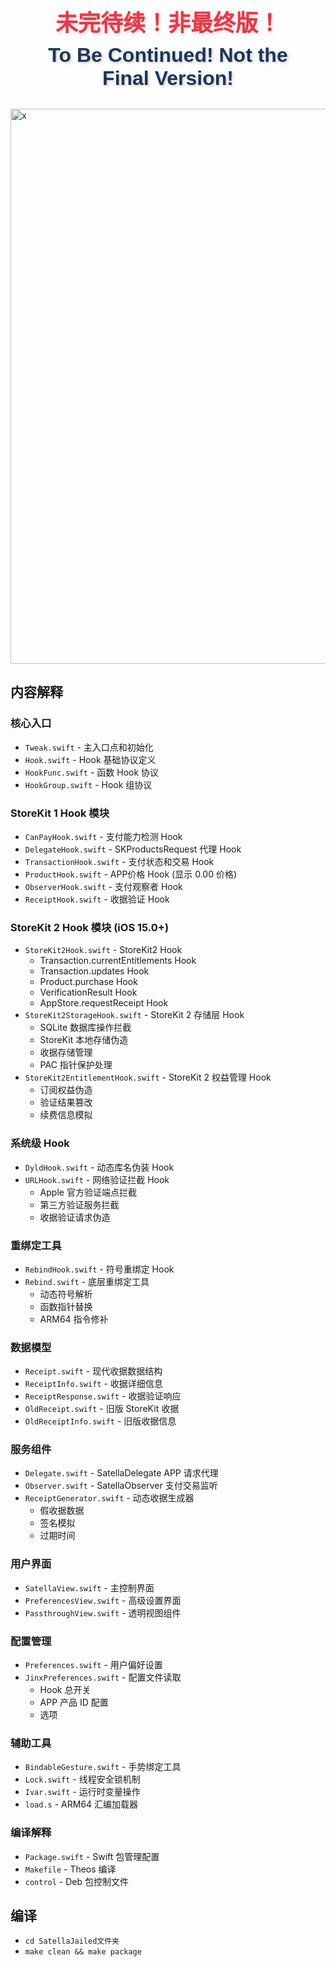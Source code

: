 <div style="text-align: center; font-family: 'Arial', sans-serif; color: #e63946; padding: 20px;">
  <h1 style="font-size: 36px; font-weight: bold; margin: 10px 0; text-shadow: 2px 2px 4px rgba(0,0,0,0.2);">
    未完待续！非最终版！
  </h1>
  <h1 style="font-size: 32px; font-weight: bold; color: #1d3557; margin: 10px 0; text-shadow: 2px 2px 4px rgba(0,0,0,0.2);">
  To Be Continued! Not the Final Version!
  </h1>
</div>

<img width="1154" height="888" alt="x" src="https://github.com/user-attachments/assets/736cb247-cc0a-4176-a93b-187d625a8a5b" />

## 内容解释

### 核心入口
- `Tweak.swift` - 主入口点和初始化
- `Hook.swift` - Hook 基础协议定义
- `HookFunc.swift` - 函数 Hook 协议
- `HookGroup.swift` - Hook 组协议

### StoreKit 1 Hook 模块
- `CanPayHook.swift` - 支付能力检测 Hook
- `DelegateHook.swift` - SKProductsRequest 代理 Hook
- `TransactionHook.swift` - 支付状态和交易 Hook
- `ProductHook.swift` - APP价格 Hook (显示 0.00 价格)
- `ObserverHook.swift` - 支付观察者 Hook
- `ReceiptHook.swift` - 收据验证 Hook

### StoreKit 2 Hook 模块 (iOS 15.0+)
- `StoreKit2Hook.swift` - StoreKit2 Hook
  - Transaction.currentEntitlements Hook
  - Transaction.updates Hook  
  - Product.purchase Hook
  - VerificationResult Hook
  - AppStore.requestReceipt Hook
- `StoreKit2StorageHook.swift` - StoreKit 2 存储层 Hook
  - SQLite 数据库操作拦截
  - StoreKit 本地存储伪造
  - 收据存储管理
  - PAC 指针保护处理
- `StoreKit2EntitlementHook.swift` - StoreKit 2 权益管理 Hook
  - 订阅权益伪造
  - 验证结果篡改
  - 续费信息模拟

### 系统级 Hook
- `DyldHook.swift` - 动态库名伪装 Hook
- `URLHook.swift` - 网络验证拦截 Hook
  - Apple 官方验证端点拦截
  - 第三方验证服务拦截
  - 收据验证请求伪造

### 重绑定工具
- `RebindHook.swift` - 符号重绑定 Hook
- `Rebind.swift` - 底层重绑定工具
  - 动态符号解析
  - 函数指针替换
  - ARM64 指令修补

### 数据模型
- `Receipt.swift` - 现代收据数据结构
- `ReceiptInfo.swift` - 收据详细信息
- `ReceiptResponse.swift` - 收据验证响应
- `OldReceipt.swift` - 旧版 StoreKit 收据
- `OldReceiptInfo.swift` - 旧版收据信息

### 服务组件
- `Delegate.swift` - SatellaDelegate APP 请求代理
- `Observer.swift` - SatellaObserver 支付交易监听
- `ReceiptGenerator.swift` - 动态收据生成器
  - 假收据数据
  - 签名模拟
  - 过期时间

### 用户界面
- `SatellaView.swift` - 主控制界面
- `PreferencesView.swift` - 高级设置界面
- `PassthroughView.swift` - 透明视图组件

### 配置管理
- `Preferences.swift` - 用户偏好设置
- `JinxPreferences.swift` - 配置文件读取
  - Hook 总开关
  - APP 产品 ID 配置
  - 选项

### 辅助工具
- `BindableGesture.swift` - 手势绑定工具
- `Lock.swift` - 线程安全锁机制
- `Ivar.swift` - 运行时变量操作
- `load.s` - ARM64 汇编加载器

### 编译解释
- `Package.swift` - Swift 包管理配置
- `Makefile` - Theos 编译
- `control` - Deb 包控制文件



## 编译
- `cd SatellaJailed文件夹`
- `make clean && make package`
